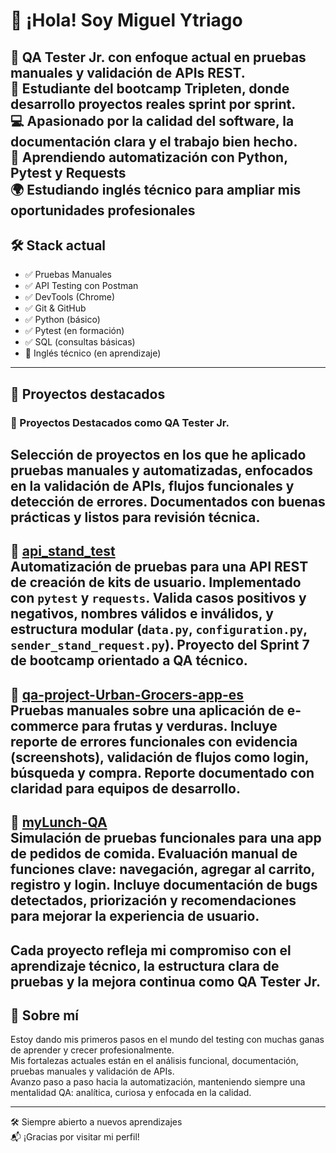 # 👋 ¡Hola! Soy Miguel Ytriago

🧪 **QA Tester Jr.** con enfoque actual en **pruebas manuales** y validación de APIs REST.  
📍 Estudiante del bootcamp **Tripleten**, donde desarrollo proyectos reales sprint por sprint.  
💻 Apasionado por la calidad del software, la documentación clara y el trabajo bien hecho.  
🌱 Aprendiendo automatización con **Python, Pytest y Requests**  
🌍 Estudiando inglés técnico para ampliar mis oportunidades profesionales
---
## 🛠️ Stack actual
- ✅ Pruebas Manuales
- ✅ API Testing con Postman
- ✅ DevTools (Chrome)
- ✅ Git & GitHub
- ✅ Python (básico)
- ✅ Pytest (en formación)
- ✅ SQL (consultas básicas)
- 🧠 Inglés técnico (en aprendizaje)
---
## 🚀 Proyectos destacados
### 🧪 Proyectos Destacados como QA Tester Jr.
Selección de proyectos en los que he aplicado pruebas manuales y automatizadas, enfocados en la validación de APIs, flujos funcionales y detección de errores. Documentados con buenas prácticas y listos para revisión técnica.
---
🔹 **[api_stand_test](https://github.com/MigueYtriago07/api_stand_test)**  
Automatización de pruebas para una API REST de creación de kits de usuario. Implementado con `pytest` y `requests`. Valida casos positivos y negativos, nombres válidos e inválidos, y estructura modular (`data.py`, `configuration.py`, `sender_stand_request.py`). Proyecto del Sprint 7 de bootcamp orientado a QA técnico.
---
🔹 **[qa-project-Urban-Grocers-app-es](https://github.com/MigueYtriago07/qa-project-Urban-Grocers-app-es)**  
Pruebas manuales sobre una aplicación de e-commerce para frutas y verduras. Incluye reporte de errores funcionales con evidencia (screenshots), validación de flujos como login, búsqueda y compra. Reporte documentado con claridad para equipos de desarrollo.
---
🔹 **[myLunch-QA](https://github.com/MigueYtriago07/myLunch-QA)**  
Simulación de pruebas funcionales para una app de pedidos de comida. Evaluación manual de funciones clave: navegación, agregar al carrito, registro y login. Incluye documentación de bugs detectados, priorización y recomendaciones para mejorar la experiencia de usuario.
---
Cada proyecto refleja mi compromiso con el aprendizaje técnico, la estructura clara de pruebas y la mejora continua como QA Tester Jr.
---
## 📌 Sobre mí
Estoy dando mis primeros pasos en el mundo del testing con muchas ganas de aprender y crecer profesionalmente.  
Mis fortalezas actuales están en el análisis funcional, documentación, pruebas manuales y validación de APIs.  
Avanzo paso a paso hacia la automatización, manteniendo siempre una mentalidad QA: analítica, curiosa y enfocada en la calidad.

---

🛠 Siempre abierto a nuevos aprendizajes  
📬 ¡Gracias por visitar mi perfil!
